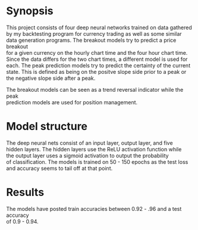 # Synopsis
This project consists of four deep neural networks trained on data gathered  
by my backtesting program for currency trading as well as some similar  
data generation programs. The breakout models try to predict a price breakout  
for a given currency on the hourly chart time and the four hour chart time.  
Since the data differs for the two chart times, a different model is used for  
each. The peak prediction models try to predict the certainty of the current  
state. This is defined as being on the positve slope side prior to a peak or  
the negative slope side after a peak. 

The breakout models can be seen as a trend reversal indicator while the peak  
prediction models are used for position management.

# Model structure
The deep neural nets consist of an input layer, output layer, and five  
hidden layers. The hidden layers use the ReLU activation function while  
the output layer uses a sigmoid activation to output the probability  
of classification. The models is trained on 50 - 150 epochs as the test loss  
and accuracy seems to tail off at that point. 

# Results
The models have posted train accuracies between 0.92 - .96 and a test accuracy  
of 0.9 - 0.94. 
